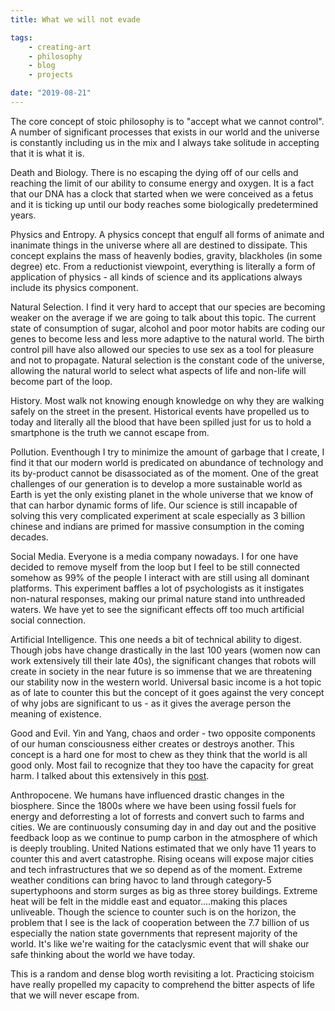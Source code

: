 ```yaml
---
title: What we will not evade

tags:
    - creating-art 
    - philosophy
    - blog
    - projects

date: "2019-08-21"
---
```


The core concept of stoic philosophy is to "accept what we cannot control". A number of significant processes that exists in our world and the universe is constantly including us in the mix and I always take solitude in accepting that it is what it is.

Death and Biology. There is no escaping the dying off of our cells and reaching the limit of our ability to consume energy and oxygen. It is a fact that our DNA has a clock that started when we were conceived as a fetus and it is ticking up until our body reaches some biologically predetermined years.

Physics and Entropy. A physics concept that engulf all forms of animate and inanimate things in the universe where all are destined to dissipate. This concept explains the mass of heavenly bodies, gravity, blackholes (in some degree) etc. From a reductionist viewpoint, everything is literally a form of application of physics - all kinds of science and its applications always include its physics component.

Natural Selection. I find it very hard to accept that our species are becoming weaker on the average if we are going to talk about this topic. The current state of consumption of sugar, alcohol and poor motor habits are coding our genes to become less and less more adaptive to the natural world. The birth control pill have also allowed our species to use sex as a tool for pleasure and not to propagate. Natural selection is the constant code of the universe, allowing the natural world to select what aspects of life and non-life will become part of the loop.

History. Most walk not knowing enough knowledge on why they are walking safely on the street in the present. Historical events have propelled us to today and literally all the blood that have been spilled just for us to hold a smartphone is the truth we cannot escape from.

Pollution. Eventhough I try to minimize the amount of garbage that I create, I find it that our modern world is predicated on abundance of technology and its by-product cannot be disassociated as of the moment. One of the great challenges of our generation is to develop a more sustainable world as Earth is yet the only existing planet in the whole universe that we know of that can harbor dynamic forms of life. Our science is still incapable of solving this very complicated experiment at scale especially as 3 billion chinese and indians are primed for massive consumption in the coming decades.

Social Media. Everyone is a media company nowadays. I for one have decided to remove myself from the loop but I feel to be still connected somehow as 99% of the people I interact with are still using all dominant platforms. This experiment baffles a lot of psychologists as it instigates non-natural responses, making our primal nature stand into unthreaded waters. We have yet to see the significant effects off too much artificial social connection.

Artificial Intelligence. This one needs a bit of technical ability to digest. Though jobs have change drastically in the last 100 years (women now can work extensively till their late 40s), the significant changes that robots will create in society in the near future is so immense that we are threatening our stability now in the western world. Universal basic income is a hot topic as of late to counter this but the concept of it goes against the very concept of why jobs are significant to us - as it gives the average person the meaning of existence. 

Good and Evil. Yin and Yang, chaos and order - two opposite components of our human consciousness either creates or destroys another. This concept is a hard one for most to chew as they think that the world is all good only. Most fail to recognize that they too have the capacity for great harm. I talked about this extensively in this [post](https://tech-stoic.github.io/embodiement-of-the-shadow/).
 
Anthropocene. We humans have influenced drastic changes in the biosphere. Since the 1800s where we have been using fossil fuels for energy and deforresting a lot of forrests and convert such to farms and cities. We are continuously consuming day in and day out and the positive feedback loop as we continue to pump carbon in the atmosphere of which is deeply troubling. United Nations estimated that we only have 11 years to counter this and avert catastrophe. Rising oceans will expose major cities and tech infrastructures that we so depend as of the moment. Extreme weather conditions can bring havoc to land through category-5 supertyphoons and storm surges as big as three storey buildings. Extreme heat will be felt in the middle east and equator....making this places unliveable. Though the science to counter such is on the horizon, the problem that I see is the lack of cooperation between the 7.7 billion of us especially the nation state governments that represent majority of the world. It's like we're waiting for the cataclysmic event that will shake our safe thinking about the world we have today.

This is a random and dense blog worth revisiting a lot. Practicing stoicism have really propelled my capacity to comprehend the bitter aspects of life that we will never escape from.